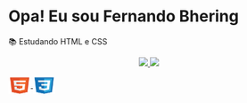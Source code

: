 # Opa! Eu sou Fernando Bhering

📚 Estudando HTML e CSS

<div align="center">
  <a href="https://github.com/rafaballerini">
  <img height="180em" src="https://github-readme-stats.vercel.app/api?username=fernando00100&show_icons=true&theme=maroongold&include_all_commits=false&count_private=true"/>
  <img height="180em" src="https://github-readme-stats.vercel.app/api/top-langs/?username=fernando00100&layout=compact&langs_count=7&theme=maroongold"/>
</div>

<div style="display: inline_block"><br>
  <img align="center" alt="Rafa-HTML" height="30" width="40" src="https://raw.githubusercontent.com/devicons/devicon/master/icons/html5/html5-original.svg">
  <img align="center" alt="Rafa-CSS" height="30" width="40" src="https://raw.githubusercontent.com/devicons/devicon/master/icons/css3/css3-original.svg">
